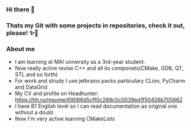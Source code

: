 ### Hi there 👋
### Thats my Git with some projects in repositories, check it out, please! ✨👊

### About me
-  I am learning at MAI university as a 3rd-year student.
-  Now really active revise C++ and all its componets(CMake, GDB, QT, STL and so forth)
-  For work and strudy I use jetbrains packs particulary CLion, PyCharm and DataGrid 
-  My CV and profile on Headhunter: https://hh.ru/resume/69066d5cff0c289c0c0039ed1f50426b705662
-  I have B1 English level so I can read documentation as original one without a doubt
-  Now I'm very active learning CMakeLists
          
